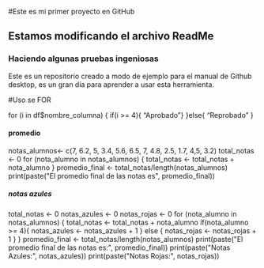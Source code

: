 #Este es mi primer proyecto en GitHub

## Estamos  modificando  el archivo ReadMe

### Haciendo algunas pruebas ingeniosas

Este es un repositorio creado a modo de ejemplo para el manual de Github desktop, es un gran día para aprender a usar esta herramienta.

#Uso se FOR

for (i in df$nombre_columna) {
if(i >= 4){
“Aprobado”}
}else{
“Reprobado”
}

####  promedio
notas_alumnos<- c(7, 6.2, 5, 3.4, 5.6, 6.5, 7, 4.8, 2.5, 1.7, 4,5, 3.2) 
total_notas <- 0 for (nota_alumno in notas_alumnos) { total_notas <- total_notas + nota_alumno } 
promedio_final <- total_notas/length(notas_alumnos) print(paste("El promedio final de las notas es", promedio_final))

##### notas azules
total_notas <- 0 notas_azules <- 0 notas_rojas <- 0 for (nota_alumno in notas_alumnos) { total_notas <- total_notas + nota_alumno if(nota_alumno >= 4){ notas_azules <- notas_azules + 1 } else { notas_rojas <- notas_rojas + 1 } } promedio_final <- total_notas/length(notas_alumnos) print(paste("El promedio final de las notas es:", promedio_final)) print(paste("Notas Azules:", notas_azules)) print(paste("Notas Rojas:", notas_rojas))
